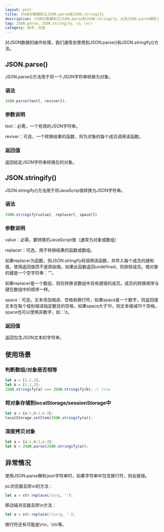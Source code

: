 ```yaml
---
layout: post
title: JSON对象解析之JSON.parse和JSON.stringify
description: JSON对象解析之JSON.parse和JSON.stringify，以及JSON.parse解析json字符串遇到换行符报错问题解决方案
tag: JSON.parse、JSON.stringify、\n、\n\r
category: 技术、总结
---
```

对JSON数据的操作处理，我们通常会使用到JSON.parse()和JSON.stringify()方法。

## JSON.parse()

JSON.parse()方法用于将一个JSON字符串转换为对象。

### 语法

```javascript
JSON.parse(text[, reviver]);
```

### 参数说明

text：必需，一个有效的JSON字符串。

reviver：可选，一个转换结果的函数，将为对象的每个成员调用该函数。

### 返回值

返回给定JSON字符串转换后的对象。

## JSON.stringify()

JSON.stringify()方法用于将JavaScrip值转换为JSON字符串。

### 语法

```javascript
JSON.stringify(value[, replacer[, space]])
```

### 参数说明

value：必需，要转换的JavaScript值（通常为对象或数组）

replacer：可选，用于转换结果的函数或数组。

如果replacer为函数，则JSON.stringify将调用该函数，并传入每个成员的键和值。使用返回值而不是原始值。如果此函数返回undefined，则排除成员。根对象的键是一个空字符串：“”。

如果replacer是一个数组，则仅转换该数组中具有键值的成员。成员的转换顺序与键在数组中的顺序一样。

space：可选，文本添加缩进、空格和换行符，如果space是一个数字，则返回值文本在每个级别缩进指定数目的空格，如果space大于10，则文本缩减10个空格。space也可以使用非数字，如：\t。

### 返回值

返回包含JSON文本的字符串。

## 使用场景

### 判断数组/对象是否相等

```javascript
let a = [1,2,3];
let b = [1,2,3];
JSON.stringify(a) === JSON.stringify(b); // true
```

### 将对象存储到localStorage/sessionStorage中

```javascript
let a = {a:1,b:2,c:3};
localStorage.setItem(JSON.stringify(a));
```

### 深度拷贝对象

```javascript
let a = {a:1,b:2,c:3};
let b = JSON.parse(JSON.stringify(a));
```

## 异常情况

使用JSON.parse解析json字符串时，如果字符串中包含换行符，则会报错。

pc浏览器去除\n的方法：

```javascript
let a = str.replace(/\n/g, '');
```

移动端浏览器去除\n方法：

```javascript
let a = str.replace(/\\n/g, '');
```

换行符还有可能是\r\n，\n\r等。